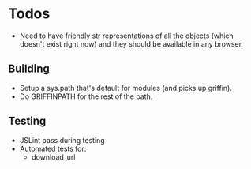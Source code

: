 # Todos #

- Need to have friendly str representations of all the objects (which doesn't
  exist right now) and they should be available in any browser.


## Building ##

* Setup a sys.path that's default for modules (and picks up griffin).
* Do GRIFFINPATH for the rest of the path.

## Testing ##

* JSLint pass during testing
* Automated tests for:
  * download_url
